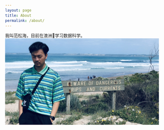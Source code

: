 ```yaml
---
layout: page
title: About
permalink: /about/
---
```


我叫范松海，目前在澳洲🦘学习数据科学。
![self_photo.jpg](https://github.com/Frankfsh/learn_datascience_with_me_blog/blob/gh-pages/images/self_photo.jpeg?raw=true)
